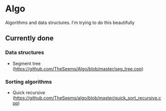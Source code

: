 # Algo
Algorithms and data structures. I'm trying to do this beautifully

## Currently done
  
### Data structures
- Segment tree (https://github.com/TheSeems/Algo/blob/master/seg_tree.cpp)
  
### Sorting algorithms
- Quick recursive (https://github.com/TheSeems/algo/blob/master/quick_sort_recursive.cpp)
